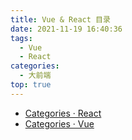 ```yaml
---
title: Vue & React 目录
date: 2021-11-19 16:40:36
tags:
  - Vue
  - React
categories:
  - 大前端
top: true
---
```



- [Categories · React](/categories/React/)
- [Categories · Vue](/categories/Vue/)